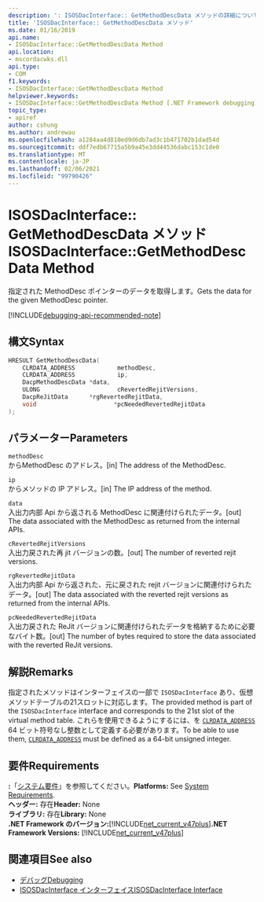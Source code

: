 ```yaml
---
description: ': ISOSDacInterface:: GetMethodDescData メソッドの詳細について説明します。'
title: 'ISOSDacInterface:: GetMethodDescData メソッド'
ms.date: 01/16/2019
api.name:
- ISOSDacInterface::GetMethodDescData Method
api.location:
- mscordacwks.dll
api.type:
- COM
f1.keywords:
- ISOSDacInterface::GetMethodDescData Method
helpviewer.keywords:
- ISOSDacInterface::GetMethodDescData Method [.NET Framework debugging]
topic_type:
- apiref
author: cshung
ms.author: andrewau
ms.openlocfilehash: a1284aa4d810ed9d6db7ad3c1b471702b1dad54d
ms.sourcegitcommit: ddf7edb67715a5b9a45e3dd44536dabc153c1de0
ms.translationtype: MT
ms.contentlocale: ja-JP
ms.lasthandoff: 02/06/2021
ms.locfileid: "99790426"
---
```

# <a name="isosdacinterfacegetmethoddescdata-method"></a><span data-ttu-id="fc837-103">ISOSDacInterface:: GetMethodDescData メソッド</span><span class="sxs-lookup"><span data-stu-id="fc837-103">ISOSDacInterface::GetMethodDescData Method</span></span>

<span data-ttu-id="fc837-104">指定された MethodDesc ポインターのデータを取得します。</span><span class="sxs-lookup"><span data-stu-id="fc837-104">Gets the data for the given MethodDesc pointer.</span></span>

[!INCLUDE[debugging-api-recommended-note](../../../../includes/debugging-api-recommended-note.md)]

## <a name="syntax"></a><span data-ttu-id="fc837-105">構文</span><span class="sxs-lookup"><span data-stu-id="fc837-105">Syntax</span></span>

```cpp
HRESULT GetMethodDescData(
    CLRDATA_ADDRESS            methodDesc,
    CLRDATA_ADDRESS            ip,
    DacpMethodDescData *data,
    ULONG                      cRevertedRejitVersions,
    DacpReJitData      *rgRevertedRejitData,
    void                      *pcNeededRevertedRejitData
);
```

## <a name="parameters"></a><span data-ttu-id="fc837-106">パラメーター</span><span class="sxs-lookup"><span data-stu-id="fc837-106">Parameters</span></span>

`methodDesc`\
<span data-ttu-id="fc837-107">からMethodDesc のアドレス。</span><span class="sxs-lookup"><span data-stu-id="fc837-107">[in] The address of the MethodDesc.</span></span>

`ip`\
<span data-ttu-id="fc837-108">からメソッドの IP アドレス。</span><span class="sxs-lookup"><span data-stu-id="fc837-108">[in] The IP address of the method.</span></span>

`data`\
<span data-ttu-id="fc837-109">入出力内部 Api から返される MethodDesc に関連付けられたデータ。</span><span class="sxs-lookup"><span data-stu-id="fc837-109">[out] The data associated with the MethodDesc as returned from the internal APIs.</span></span>

`cRevertedRejitVersions`\
<span data-ttu-id="fc837-110">入出力戻された再 jit バージョンの数。</span><span class="sxs-lookup"><span data-stu-id="fc837-110">[out] The number of reverted rejit versions.</span></span>

`rgRevertedRejitData`\
<span data-ttu-id="fc837-111">入出力内部 Api から返された、元に戻された rejit バージョンに関連付けられたデータ。</span><span class="sxs-lookup"><span data-stu-id="fc837-111">[out] The data associated with the reverted rejit versions as returned from the internal APIs.</span></span>

`pcNeededRevertedRejitData`\
<span data-ttu-id="fc837-112">入出力戻された ReJit バージョンに関連付けられたデータを格納するために必要なバイト数。</span><span class="sxs-lookup"><span data-stu-id="fc837-112">[out] The number of bytes required to store the data associated with the reverted ReJit versions.</span></span>

## <a name="remarks"></a><span data-ttu-id="fc837-113">解説</span><span class="sxs-lookup"><span data-stu-id="fc837-113">Remarks</span></span>

<span data-ttu-id="fc837-114">指定されたメソッドはインターフェイスの一部で `ISOSDacInterface` あり、仮想メソッドテーブルの21スロットに対応します。</span><span class="sxs-lookup"><span data-stu-id="fc837-114">The provided method is part of the `ISOSDacInterface` interface and corresponds to the 21st slot of the virtual method table.</span></span> <span data-ttu-id="fc837-115">これらを使用できるようにするには、を [`CLRDATA_ADDRESS`](../common-data-types-unmanaged-api-reference.md) 64 ビット符号なし整数として定義する必要があります。</span><span class="sxs-lookup"><span data-stu-id="fc837-115">To be able to use them, [`CLRDATA_ADDRESS`](../common-data-types-unmanaged-api-reference.md) must be defined as a 64-bit unsigned integer.</span></span>

## <a name="requirements"></a><span data-ttu-id="fc837-116">要件</span><span class="sxs-lookup"><span data-stu-id="fc837-116">Requirements</span></span>

<span data-ttu-id="fc837-117">**:**「[システム要件](../../get-started/system-requirements.md)」を参照してください。</span><span class="sxs-lookup"><span data-stu-id="fc837-117">**Platforms:** See [System Requirements](../../get-started/system-requirements.md).</span></span>  
<span data-ttu-id="fc837-118">**ヘッダー:** 存在</span><span class="sxs-lookup"><span data-stu-id="fc837-118">**Header:** None</span></span>  
<span data-ttu-id="fc837-119">**ライブラリ:** 存在</span><span class="sxs-lookup"><span data-stu-id="fc837-119">**Library:** None</span></span>  
<span data-ttu-id="fc837-120">**.NET Framework のバージョン:**[!INCLUDE[net_current_v47plus](../../../../includes/net-current-v47plus.md)]</span><span class="sxs-lookup"><span data-stu-id="fc837-120">**.NET Framework Versions:** [!INCLUDE[net_current_v47plus](../../../../includes/net-current-v47plus.md)]</span></span>  

## <a name="see-also"></a><span data-ttu-id="fc837-121">関連項目</span><span class="sxs-lookup"><span data-stu-id="fc837-121">See also</span></span>

- [<span data-ttu-id="fc837-122">デバッグ</span><span class="sxs-lookup"><span data-stu-id="fc837-122">Debugging</span></span>](index.md)
- [<span data-ttu-id="fc837-123">ISOSDacInterface インターフェイス</span><span class="sxs-lookup"><span data-stu-id="fc837-123">ISOSDacInterface Interface</span></span>](isosdacinterface-interface.md)
